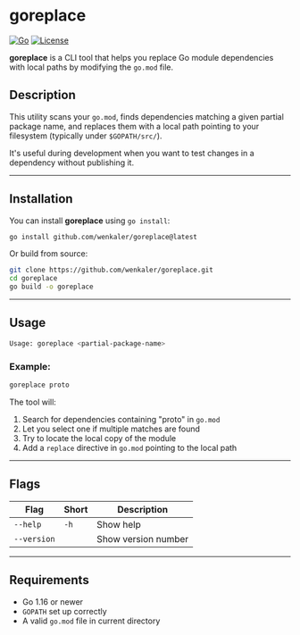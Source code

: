 # goreplace

[![Go](https://img.shields.io/badge/go-1.20+-blue)](https://golang.org)
[![License](https://img.shields.io/github/license/wenkaler/goreplace)](https://github.com/wenkaler/goreplace)

**goreplace** is a CLI tool that helps you replace Go module dependencies with local paths by modifying the `go.mod` file.

## Description

This utility scans your `go.mod`, finds dependencies matching a given partial package name, and replaces them with a local path pointing to your filesystem (typically under `$GOPATH/src/`).

It's useful during development when you want to test changes in a dependency without publishing it.

---

## Installation

You can install **goreplace** using `go install`:

```bash
go install github.com/wenkaler/goreplace@latest
```

Or build from source:

```bash
git clone https://github.com/wenkaler/goreplace.git
cd goreplace
go build -o goreplace
```

---

## Usage

```bash
Usage: goreplace <partial-package-name>
```

### Example:

```bash
goreplace proto
```

The tool will:
1. Search for dependencies containing "proto" in `go.mod`
2. Let you select one if multiple matches are found
3. Try to locate the local copy of the module
4. Add a `replace` directive in `go.mod` pointing to the local path

---

## Flags

| Flag        | Short | Description           |
|-------------|-------|------------------------|
| `--help`    | `-h`  | Show help              |
| `--version` |       | Show version number    |

---

## Requirements

- Go 1.16 or newer
- `GOPATH` set up correctly
- A valid `go.mod` file in current directory

